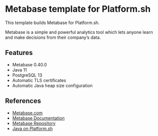 # Metabase template for Platform.sh

This template builds Metabase for Platform.sh.

Metabase is a simple and powerful analytics tool which lets anyone learn and make decisions from their company’s data.

## Features

* Metabase 0.40.0
* Java 11
* PostgreSQL 13
* Automatic TLS certificates
* Automatic Java heap size configuration

## References

* [Metabase.com](https://www.metabase.com/)
* [Metabase Documentation](https://www.metabase.com/docs/latest/)
* [Metabase Repository](https://github.com/metabase/metabase)
* [Java on Platform.sh](https://docs.platform.sh/languages/java.html)
